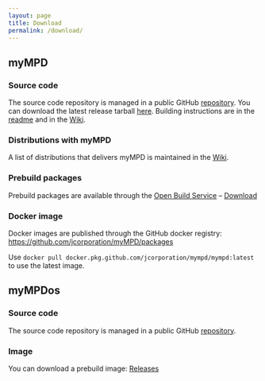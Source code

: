 ```yaml
---
layout: page
title: Download
permalink: /download/
---
```


## myMPD

### Source code
The source code repository is managed in a public GitHub <a href="https://github.com/jcorporation/myMPD/">repository</a>. You can download the latest release tarball <a href="https://github.com/jcorporation/myMPD/releases">here</a>. Building instructions are in the <a href="https://github.com/jcorporation/myMPD/blob/master/README.md">readme</a> and in the <a href="https://github.com/jcorporation/myMPD/wiki/Building-myMPD">Wiki</a>.

### Distributions with myMPD
A list of distributions that delivers myMPD is maintained in the <a href="https://github.com/jcorporation/myMPD/wiki/Distributions-with-myMPD">Wiki</a>.

### Prebuild packages
Prebuild packages are available through the <a href="https://build.opensuse.org/package/show/home:jcorporation/myMPD">Open Build Service</a> &ndash; <a href="https://download.opensuse.org/repositories/home:/jcorporation/">Download</a>

### Docker image
Docker images are published through the GitHub docker registry: <a href="https://github.com/jcorporation/myMPD/packages">https://github.com/jcorporation/myMPD/packages</a>

Use ``docker pull docker.pkg.github.com/jcorporation/mympd/mympd:latest`` to use the latest image.

## myMPDos
### Source code
The source code repository is managed in a public GitHub <a href="https://github.com/jcorporation/myMPDos/">repository</a>.

### Image
You can download a prebuild image: <a href="https://github.com/jcorporation/myMPDos/releases">Releases</a>
